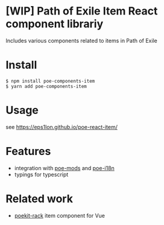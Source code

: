 # [WIP] Path of Exile Item React component librariy
Includes various components related to items in Path of Exile

# Install
```
$ npm install poe-components-item
$ yarn add poe-components-item
```

# Usage
see https://eps1lon.github.io/poe-react-item/

# Features
- integration with [poe-mods](https://github.com/eps1lon/poe-mods) 
  and [poe-i18n](https://github.com/eps1lon/poe-i18n)
- typings for typescript

# Related work
- [poekit-rack](https://github.com/duiker101/poekit-rack) item component for Vue